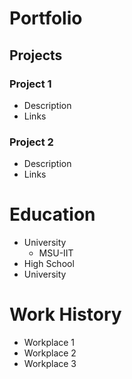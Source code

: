 # Portfolio

## Projects
### Project 1
  - Description
  - Links


### Project 2
  - Description
  - Links

# Education
- University
  * MSU-IIT
- High School
- University

# Work History
- Workplace 1
- Workplace 2
- Workplace 3
  
